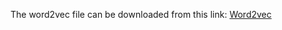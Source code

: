 The word2vec file can be downloaded from this link: [Word2vec](https://drive.google.com/file/d/0B7XkCwpI5KDYNlNUTTlSS21pQmM/edit)
